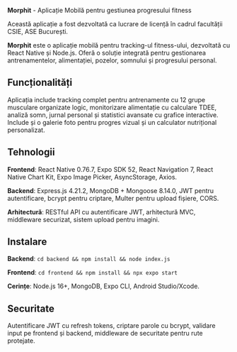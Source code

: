 **Morphit** - Aplicație Mobilă pentru gestiunea progresului fitness

Această aplicație a fost dezvoltată ca lucrare de licență în cadrul facultății CSIE, ASE București.

**Morphit** este o aplicație mobilă pentru tracking-ul fitness-ului, dezvoltată cu React Native și Node.js. Oferă o soluție integrată pentru gestionarea antrenamentelor, alimentației, pozelor, somnului și progresului personal.

## Funcționalități

Aplicația include tracking complet pentru antrenamente cu 12 grupe musculare organizate logic, monitorizare alimentație cu calculare TDEE, analiză somn, jurnal personal și statistici avansate cu grafice interactive. Include și o galerie foto pentru progres vizual și un calculator nutrițional personalizat.

## Tehnologii

**Frontend**: React Native 0.76.7, Expo SDK 52, React Navigation 7, React Native Chart Kit, Expo Image Picker, AsyncStorage, Axios.

**Backend**: Express.js 4.21.2, MongoDB + Mongoose 8.14.0, JWT pentru autentificare, bcrypt pentru criptare, Multer pentru upload fișiere, CORS.

**Arhitectură**: RESTful API cu autentificare JWT, arhitectură MVC, middleware securizat, sistem upload pentru imagini.

## Instalare

**Backend**: `cd backend && npm install && node index.js`

**Frontend**: `cd frontend && npm install && npx expo start`

**Cerințe**: Node.js 16+, MongoDB, Expo CLI, Android Studio/Xcode.

## Securitate

Autentificare JWT cu refresh tokens, criptare parole cu bcrypt, validare input pe frontend și backend, middleware de securitate pentru rute protejate. 

